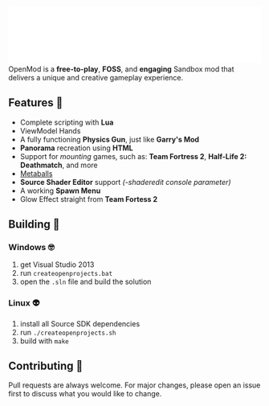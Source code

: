 ![Logo](.github-assets/logo.png?raw=true)
OpenMod is a **free-to-play**, **FOSS**, and **engaging** Sandbox mod that delivers a unique and creative gameplay experience.

## Features 🧰
- Complete scripting with **Lua**
- ViewModel Hands
- A fully functioning **Physics Gun**, just like **Garry's Mod**
- **Panorama** recreation using **HTML**
- Support for *mounting* games, such as: **Team Fortress 2**, **Half-Life 2: Deathmatch**, and more
- [Metaballs](https://github.com/celisej567/source-engine-metaballs)
- **Source Shader Editor** support *(-shaderedit console parameter)*
- A working **Spawn Menu**
- Glow Effect straight from **Team Fortess 2**

## Building 🔨

### Windows 🤓
1. get Visual Studio 2013
2. run `createopenprojects.bat`
3. open the `.sln` file and build the solution

### Linux 👽
1. install all Source SDK dependencies
2. run `./createopenprojects.sh`
3. build with `make`

## Contributing 🧑

Pull requests are always welcome. For major changes, please open an issue first to discuss what you would like to change.
